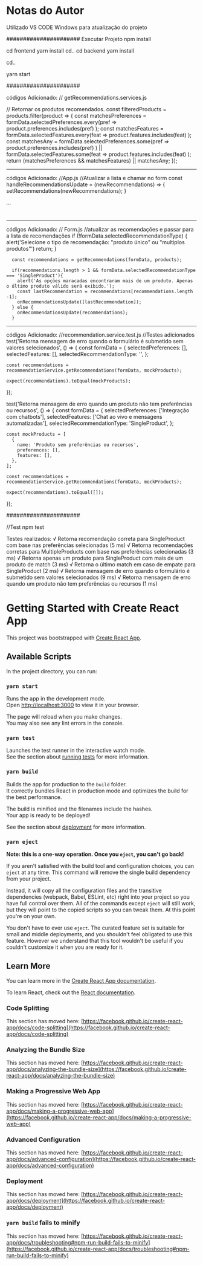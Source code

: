 # Notas do Autor

Utilizado VS CODE Windows para atualização do projeto

######################
Executar Projeto
npm install

cd frontend
yarn install
cd..
cd backend
yarn install

cd..

yarn start


######################

códigos Adicionado:
 // getRecommendations.services.js

// Retornar os produtos recomendados.
  const filteredProducts = products.filter(product => {
    const matchesPreferences = formData.selectedPreferences.every(pref =>
      product.preferences.includes(pref)
    );
    const matchesFeatures = formData.selectedFeatures.every(feat =>
      product.features.includes(feat)
    );
    const matchesAny = formData.selectedPreferences.some(pref =>
      product.preferences.includes(pref)
    ) || formData.selectedFeatures.some(feat =>
      product.features.includes(feat)
    );
    return (matchesPreferences && matchesFeatures) || matchesAny;
  });


------------------------------------------------------------

códigos Adicionado:
//App.js
//Atualizar a lista e chamar no form
  const handleRecommendationsUpdate = (newRecommendations) => {
    setRecommendations(newRecommendations);
  }

...

# <div>
#  <Form onRecommendationsUpdate = {handleRecommendationsUpdate}/>
# </div>

------------------------------------------------------------

códigos Adicionado:
// Form.js
//atualizar as recomendações e passar para a lista de recomendações
      if (!formData.selectedRecommendationType) {
        alert('Selecione o tipo de recomendação: "produto único" ou "multiplos produtos"')
        return;
      }

      const recommendations = getRecommendations(formData, products);

      if(recommendations.length > 1 && formData.selectedRecommendationType === 'SingleProduct'){
        alert('As opções maracadas encontraram mais de um produto. Apenas o último produto válido será exibido.');
        const lastRecommendation = recommendations[recommendations.length -1];
        onRecommendationsUpdate([lastRecommendation]);
      } else {
        onRecommendationsUpdate(recommendations);
      }


------------------------------------------------------------

códigos Adicionado:
//recommendation.service.test.js
 //Testes adicionados
   test('Retorna mensagem de erro quando o formulário é submetido sem valores selecionados', () => {
    const formData = {
      selectedPreferences: [],
      selectedFeatures: [],
      selectedRecommendationType: '',
    };

    const recommendations = recommendationService.getRecommendations(formData, mockProducts);

    expect(recommendations).toEqual(mockProducts);
  });


  test('Retorna mensagem de erro quando um produto não tem preferências ou recursos', () => {
    const formData = {
      selectedPreferences: ['Integração com chatbots'],
      selectedFeatures: ['Chat ao vivo e mensagens automatizadas'],
      selectedRecommendationType: 'SingleProduct',
    };

    const mockProducts = [
      {
        name: 'Produto sem preferências ou recursos',
        preferences: [],
        features: [],
      },
    ];

    const recommendations = recommendationService.getRecommendations(formData, mockProducts);

    expect(recommendations).toEqual([]);
  });



######################

//Test
npm test

Testes realizados:
    √ Retorna recomendação correta para SingleProduct com base nas preferências selecionadas (5 ms)
    √ Retorna recomendações corretas para MultipleProducts com base nas preferências selecionadas (3 ms)
    √ Retorna apenas um produto para SingleProduct com mais de um produto de match (3 ms)
    √ Retorna o último match em caso de empate para SingleProduct (2 ms)
    √ Retorna mensagem de erro quando o formulário é submetido sem valores selecionados (9 ms)
    √ Retorna mensagem de erro quando um produto não tem preferências ou recursos (1 ms)



# Getting Started with Create React App

This project was bootstrapped with [Create React App](https://github.com/facebook/create-react-app).

## Available Scripts

In the project directory, you can run:

### `yarn start`

Runs the app in the development mode.\
Open [http://localhost:3000](http://localhost:3000) to view it in your browser.

The page will reload when you make changes.\
You may also see any lint errors in the console.

### `yarn test`

Launches the test runner in the interactive watch mode.\
See the section about [running tests](https://facebook.github.io/create-react-app/docs/running-tests) for more information.

### `yarn build`

Builds the app for production to the `build` folder.\
It correctly bundles React in production mode and optimizes the build for the best performance.

The build is minified and the filenames include the hashes.\
Your app is ready to be deployed!

See the section about [deployment](https://facebook.github.io/create-react-app/docs/deployment) for more information.

### `yarn eject`

**Note: this is a one-way operation. Once you `eject`, you can't go back!**

If you aren't satisfied with the build tool and configuration choices, you can `eject` at any time. This command will remove the single build dependency from your project.

Instead, it will copy all the configuration files and the transitive dependencies (webpack, Babel, ESLint, etc) right into your project so you have full control over them. All of the commands except `eject` will still work, but they will point to the copied scripts so you can tweak them. At this point you're on your own.

You don't have to ever use `eject`. The curated feature set is suitable for small and middle deployments, and you shouldn't feel obligated to use this feature. However we understand that this tool wouldn't be useful if you couldn't customize it when you are ready for it.

## Learn More

You can learn more in the [Create React App documentation](https://facebook.github.io/create-react-app/docs/getting-started).

To learn React, check out the [React documentation](https://reactjs.org/).

### Code Splitting

This section has moved here: [https://facebook.github.io/create-react-app/docs/code-splitting](https://facebook.github.io/create-react-app/docs/code-splitting)

### Analyzing the Bundle Size

This section has moved here: [https://facebook.github.io/create-react-app/docs/analyzing-the-bundle-size](https://facebook.github.io/create-react-app/docs/analyzing-the-bundle-size)

### Making a Progressive Web App

This section has moved here: [https://facebook.github.io/create-react-app/docs/making-a-progressive-web-app](https://facebook.github.io/create-react-app/docs/making-a-progressive-web-app)

### Advanced Configuration

This section has moved here: [https://facebook.github.io/create-react-app/docs/advanced-configuration](https://facebook.github.io/create-react-app/docs/advanced-configuration)

### Deployment

This section has moved here: [https://facebook.github.io/create-react-app/docs/deployment](https://facebook.github.io/create-react-app/docs/deployment)

### `yarn build` fails to minify

This section has moved here: [https://facebook.github.io/create-react-app/docs/troubleshooting#npm-run-build-fails-to-minify](https://facebook.github.io/create-react-app/docs/troubleshooting#npm-run-build-fails-to-minify)
